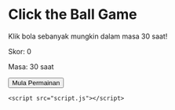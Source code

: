 <!DOCTYPE html>
<html lang="en">
<head>
    <meta charset="UTF-8">
    <meta name="viewport" content="width=device-width, initial-scale=1.0">
    <title>Click the Ball Game</title>
    <link rel="stylesheet" href="styles.css">
</head>
<body>
    <h1>Click the Ball Game</h1>
    <p id="instructions">Klik bola sebanyak mungkin dalam masa 30 saat!</p>
    <div id="game-area">
        <div id="ball"></div>
    </div>
    <p>Skor: <span id="score">0</span></p>
    <p id="timer">Masa: 30 saat</p>
    <button id="start-btn">Mula Permainan</button>

    <script src="script.js"></script>
</body>
</html>
